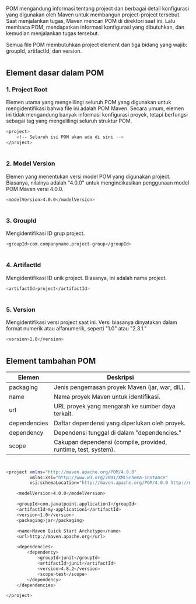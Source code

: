 POM mengandung informasi tentang project dan berbagai detail konfigurasi yang digunakan oleh Maven untuk membangun project-project tersebut. Saat menjalankan tugas, Maven mencari POM di direktori saat ini. Lalu membaca POM, mendapatkan informasi konfigurasi yang dibutuhkan, dan kemudian menjalankan tugas tersebut.

Semua file POM membutuhkan project element dan tiga bidang yang wajib: groupId, artifactId, dan version.

#
## Element dasar dalam POM
### 1. Project Root
    
Elemen utama yang mengelilingi seluruh POM yang digunakan untuk mengidentifikasi bahwa file ini adalah POM Maven. Secara umum, elemen ini tidak mengandung banyak informasi konfigurasi proyek, tetapi berfungsi sebagai tag yang mengelilingi seluruh struktur POM.
```sh
<project>
    <!-- Seluruh isi POM akan ada di sini -->
</project>
```
#
### 2. Model Version
Elemen yang menentukan versi model POM yang digunakan project. Biasanya, nilainya adalah "4.0.0" untuk mengindikasikan penggunaan model POM Maven versi 4.0.0.
```sh
<modelVersion>4.0.0</modelVersion>
```

#
### 3. GroupId
Mengidentifikasi ID grup project.
```sh
<groupId>com.companyname.project-group</groupId>
```

#
### 4. ArtifactId
Mengidentifikasi ID unik project. Biasanya, ini adalah nama project.
```sh
<artifactId>project</artifactId>
```
#
### 5. Version
Mengidentifikasi versi project saat ini. Versi biasanya dinyatakan dalam format numerik atau alfanumerik, seperti "1.0" atau "2.3.1."
```sh
<version>1.0</version>
```

#
## Element tambahan POM
| Elemen         | Deskripsi                                                    |
|----------------|--------------------------------------------------------------|
| packaging      | Jenis pengemasan proyek Maven (jar, war, dll.).              |
| name           | Nama proyek Maven untuk identifikasi.                       |
| url            | URL proyek yang mengarah ke sumber daya terkait.              |
| dependencies   | Daftar dependensi yang diperlukan oleh proyek.              |
| dependency     | Dependensi tunggal di dalam "dependencies."                 |
| scope          | Cakupan dependensi (compile, provided, runtime, test, system).|

#
```sh
<project xmlns="http://maven.apache.org/POM/4.0.0"
         xmlns:xsi="http://www.w3.org/2001/XMLSchema-instance"
         xsi:schemaLocation="http://maven.apache.org/POM/4.0.0 http://maven.apache.org/xsd/maven-4.0.0.xsd">

    <modelVersion>4.0.0</modelVersion>

    <groupId>com.javatpoint.application1</groupId>
    <artifactId>my-application1</artifactId>
    <version>1.0</version>
    <packaging>jar</packaging>

    <name>Maven Quick Start Archetype</name>
    <url>http://maven.apache.org</url>

    <dependencies>
        <dependency>
            <groupId>junit</groupId>
            <artifactId>junit</artifactId>
            <version>4.8.2</version>
            <scope>test</scope>
        </dependency>
    </dependencies>

</project>
```
